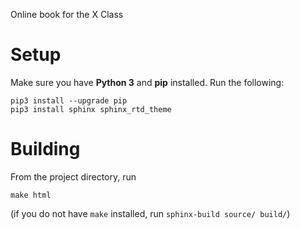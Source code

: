 Online book for the X Class

# Setup
Make sure you have **Python 3** and **pip** installed. Run the following:

    pip3 install --upgrade pip
    pip3 install sphinx sphinx_rtd_theme

# Building
From the project directory, run

    make html

(if you do not have `make` installed, run `sphinx-build source/ build/`)